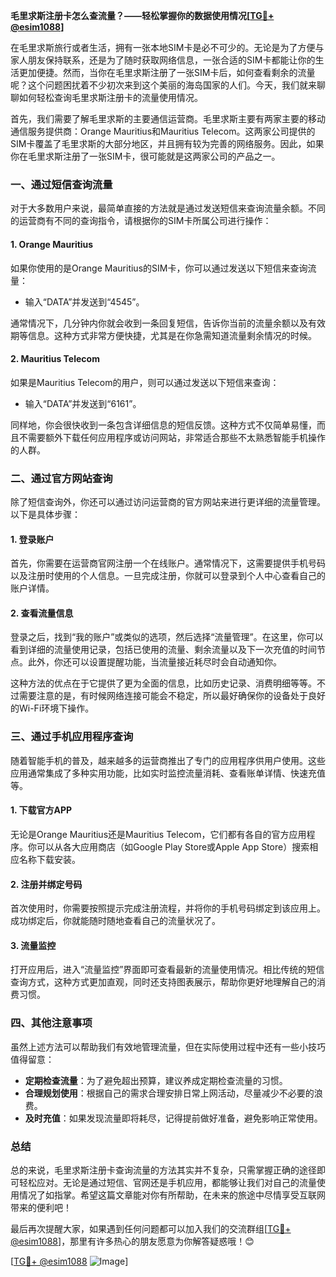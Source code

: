 **毛里求斯注册卡怎么查流量？——轻松掌握你的数据使用情况[[TG💪+ @esim1088](https://t.me/s/esim1088)]**

在毛里求斯旅行或者生活，拥有一张本地SIM卡是必不可少的。无论是为了方便与家人朋友保持联系，还是为了随时获取网络信息，一张合适的SIM卡都能让你的生活更加便捷。然而，当你在毛里求斯注册了一张SIM卡后，如何查看剩余的流量呢？这个问题困扰着不少初次来到这个美丽的海岛国家的人们。今天，我们就来聊聊如何轻松查询毛里求斯注册卡的流量使用情况。

首先，我们需要了解毛里求斯的主要通信运营商。毛里求斯主要有两家主要的移动通信服务提供商：Orange Mauritius和Mauritius Telecom。这两家公司提供的SIM卡覆盖了毛里求斯的大部分地区，并且拥有较为完善的网络服务。因此，如果你在毛里求斯注册了一张SIM卡，很可能就是这两家公司的产品之一。

### **一、通过短信查询流量**

对于大多数用户来说，最简单直接的方法就是通过发送短信来查询流量余额。不同的运营商有不同的查询指令，请根据你的SIM卡所属公司进行操作：

#### **1. Orange Mauritius**
如果你使用的是Orange Mauritius的SIM卡，你可以通过发送以下短信来查询流量：
- 输入“DATA”并发送到“4545”。

通常情况下，几分钟内你就会收到一条回复短信，告诉你当前的流量余额以及有效期等信息。这种方式非常方便快捷，尤其是在你急需知道流量剩余情况的时候。

#### **2. Mauritius Telecom**
如果是Mauritius Telecom的用户，则可以通过发送以下短信来查询：
- 输入“DATA”并发送到“6161”。

同样地，你会很快收到一条包含详细信息的短信反馈。这种方式不仅简单易懂，而且不需要额外下载任何应用程序或访问网站，非常适合那些不太熟悉智能手机操作的人群。

### **二、通过官方网站查询**

除了短信查询外，你还可以通过访问运营商的官方网站来进行更详细的流量管理。以下是具体步骤：

#### **1. 登录账户**
首先，你需要在运营商官网注册一个在线账户。通常情况下，这需要提供手机号码以及注册时使用的个人信息。一旦完成注册，你就可以登录到个人中心查看自己的账户详情。

#### **2. 查看流量信息**
登录之后，找到“我的账户”或类似的选项，然后选择“流量管理”。在这里，你可以看到详细的流量使用记录，包括已使用的流量、剩余流量以及下一次充值的时间节点。此外，你还可以设置提醒功能，当流量接近耗尽时会自动通知你。

这种方法的优点在于它提供了更为全面的信息，比如历史记录、消费明细等等。不过需要注意的是，有时候网络连接可能会不稳定，所以最好确保你的设备处于良好的Wi-Fi环境下操作。

### **三、通过手机应用程序查询**

随着智能手机的普及，越来越多的运营商推出了专门的应用程序供用户使用。这些应用通常集成了多种实用功能，比如实时监控流量消耗、查看账单详情、快速充值等。

#### **1. 下载官方APP**
无论是Orange Mauritius还是Mauritius Telecom，它们都有各自的官方应用程序。你可以从各大应用商店（如Google Play Store或Apple App Store）搜索相应名称下载安装。

#### **2. 注册并绑定号码**
首次使用时，你需要按照提示完成注册流程，并将你的手机号码绑定到该应用上。成功绑定后，你就能随时随地查看自己的流量状况了。

#### **3. 流量监控**
打开应用后，进入“流量监控”界面即可查看最新的流量使用情况。相比传统的短信查询方式，这种方式更加直观，同时还支持图表展示，帮助你更好地理解自己的消费习惯。

### **四、其他注意事项**

虽然上述方法可以帮助我们有效地管理流量，但在实际使用过程中还有一些小技巧值得留意：

- **定期检查流量**：为了避免超出预算，建议养成定期检查流量的习惯。
- **合理规划使用**：根据自己的需求合理安排日常上网活动，尽量减少不必要的浪费。
- **及时充值**：如果发现流量即将耗尽，记得提前做好准备，避免影响正常使用。

### **总结**

总的来说，毛里求斯注册卡查询流量的方法其实并不复杂，只需掌握正确的途径即可轻松应对。无论是通过短信、官网还是手机应用，都能够让我们对自己的流量使用情况了如指掌。希望这篇文章能对你有所帮助，在未来的旅途中尽情享受互联网带来的便利吧！

最后再次提醒大家，如果遇到任何问题都可以加入我们的交流群组[[TG💪+ @esim1088](https://t.me/s/esim1088)]，那里有许多热心的朋友愿意为你解答疑惑哦！😊

[[TG💪+ @esim1088](https://t.me/s/esim1088) ![Image](https://i.postimg.cc/4NQfJmqS/Snipaste-2025-05-13-00-14-12.png)]